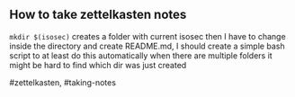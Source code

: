 ## How to take zettelkasten notes 

`mkdir $(isosec)` creates a folder with current isosec then I have to change inside the 
directory and create README.md, I should create a simple bash script to at least do this automatically
when there are multiple folders it might be hard to find which dir was just created

#zettelkasten, #taking-notes
